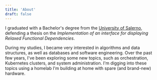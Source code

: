 ```yaml
---
title: 'About'
draft: false
---
```


I graduated with a Bachelor's degree from the [University of Salerno](https://www.unisa.it/), defending a thesis on the _Implementation of an interface for displaying Relaxed Functional Dependencies_.

During my studies, I became very interested in algorithms and data structures, as well as databases and software engineering. Over the past few years, I've been exploring some new topics, such as orchestration, Kubernetes clusters, and system administration. I'm digging into these topics using a homelab I'm building at home with spare (and brand-new) hardware.